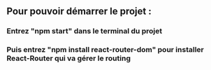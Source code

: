 ## Pour pouvoir démarrer le projet :
### Entrez "npm start" dans le terminal du projet
### Puis entrez "npm install react-router-dom" pour installer React-Router qui va gérer le routing

